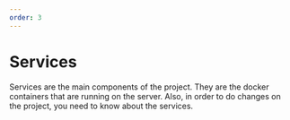 ```yaml
---
order: 3
---
```


# Services

Services are the main components of the project. They are the docker containers that are running on the server.
Also, in order to do changes on the project, you need to know about the services.
